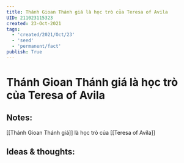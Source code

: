```yaml
---
title: Thánh Gioan Thánh giá là học trò của Teresa of Avila
UID: 211023115323
created: 23-Oct-2021
tags:
  - 'created/2021/Oct/23'
  - 'seed'
  - 'permanent/fact'
publish: True
---
```

# Thánh Gioan Thánh giá là học trò của Teresa of Avila

## Notes:
[[Thánh Gioan Thánh giá]] là học trò của [[Teresa of Avila]]

## Ideas & thoughts:


